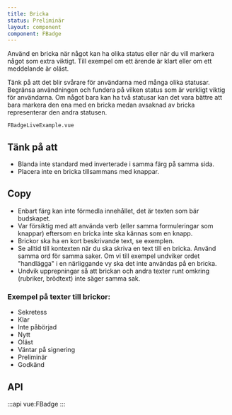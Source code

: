 ```yaml
---
title: Bricka
status: Preliminär
layout: component
component: FBadge
---
```


Använd en bricka när något kan ha olika status eller när du vill markera något som extra viktigt. Till exempel om ett ärende är klart eller om ett meddelande är oläst.

Tänk på att det blir svårare för användarna med många olika statusar. Begränsa användningen och fundera på vilken status som är verkligt viktig för användarna. Om något bara kan ha två statusar kan det vara bättre att bara markera den ena med en bricka medan avsaknad av bricka representerar den andra statusen.

```import live-example
FBadgeLiveExample.vue
```

## Tänk på att

- Blanda inte standard med inverterade i samma färg på samma sida.
- Placera inte en bricka tillsammans med knappar.

## Copy

- Enbart färg kan inte förmedla innehållet, det är texten som bär budskapet.
- Var försiktig med att använda verb (eller samma formuleringar som knappar) eftersom en bricka inte ska kännas som en knapp.
- Brickor ska ha en kort beskrivande text, se exemplen.
- Se alltid till kontexten när du ska skriva en text till en bricka. Använd samma ord för samma saker. Om vi till exempel undviker ordet "handlägga" i en närliggande vy ska det inte användas på en bricka.
- Undvik upprepningar så att brickan och andra texter runt omkring (rubriker, brödtext) inte säger samma sak.

### Exempel på texter till brickor:

- Sekretess
- Klar
- Inte påbörjad
- Nytt
- Oläst
- Väntar på signering
- Preliminär
- Godkänd

## API

:::api
vue:FBadge
:::
